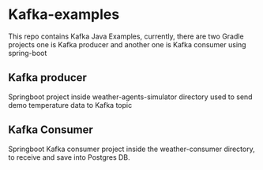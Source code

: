 # Kafka-examples
This repo contains Kafka Java Examples, currently, there are two Gradle projects one is Kafka producer and another one is Kafka consumer using spring-boot
## Kafka producer
Springboot project inside weather-agents-simulator directory used to send demo temperature data to Kafka topic
## Kafka Consumer
Springboot Kafka consumer project inside the weather-consumer directory, to receive and save into Postgres DB.
